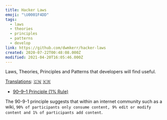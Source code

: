 ```yaml
---
title: Hacker Laws
emoji: "\U0001F4DD"
tags:
  - laws
  - theories
  - principles
  - patterns
  - develop
link: https://github.com/dwmkerr/hacker-laws
created: 2020-07-22T00:48:08.000Z
modified: 2021-04-20T16:05:46.000Z
---
```


Laws, Theories, Principles and Patterns that developers will find useful.

[Translations](#translations): [🇨🇳](https://github.com/nusr/hacker-laws-zh) [🇰🇷](https://github.com/codeanddonuts/hacker-laws-kr)

- [90–9–1 Principle (1% Rule)](<https://en.wikipedia.org/wiki/1%25_rule_(Internet_culture)>)

The 90-9-1 principle suggests that within an internet community such as a wiki, `90% of participants only consume content, 9% edit or modify content and 1% of participants add content`.

